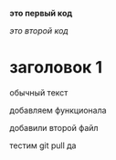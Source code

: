 **это первый код**

*это второй код*

# заголовок 1

обычный текст

добавляем функционала

добавили второй файл

тестим git pull да
